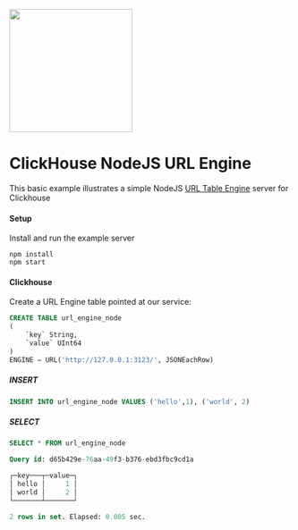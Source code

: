 <img src="https://user-images.githubusercontent.com/1423657/147935343-598c7dfd-1412-4bad-9ac6-636994810443.png" width=220 >

# ClickHouse NodeJS URL Engine
This basic example illustrates a simple NodeJS [URL Table Engine](https://clickhouse.com/docs/en/engines/table-engines/special/url/) server for Clickhouse

#### Setup
Install and run the example server
```
npm install
npm start
```

#### Clickhouse
Create a URL Engine table pointed at our service:
```sql
CREATE TABLE url_engine_node
(
    `key` String,
    `value` UInt64
)
ENGINE = URL('http://127.0.0.1:3123/', JSONEachRow)
```
 
 ##### INSERT
 ```sql
 INSERT INTO url_engine_node VALUES ('hello',1), ('world', 2)
 ```
 ##### SELECT
 ```sql
SELECT * FROM url_engine_node

Query id: d65b429e-76aa-49f3-b376-ebd3fbc9cd1a

┌─key───┬─value─┐
│ hello │     1 │
│ world │     2 │
└───────┴───────┘

2 rows in set. Elapsed: 0.005 sec. 
 ```
 
